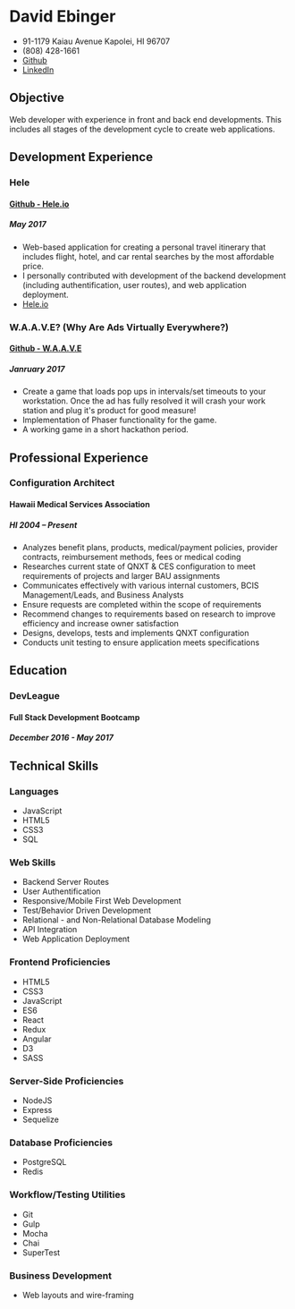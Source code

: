 # David Ebinger

- 91-1179 Kaiau Avenue Kapolei, HI 96707
- (808) 428-1661
- [Github](https://github.com/Debinger)
- [LinkedIn](https://www.linkedin.com/in/david-ebinger-85887313a/)

## Objective
Web developer with experience in front and back end developments. This includes all stages of the development cycle to create web applications.

## Development Experience

### Hele
#### [Github - Hele.io](https://github.com/debinger/CEGS)
##### May 2017
- Web-based application for creating a personal travel itinerary that includes flight, hotel, and car rental searches by the most affordable price.
- I personally contributed with development of the backend development (including authentification, user routes), and web application deployment.
- [Hele.io](https://www.hele.io)

### W.A.A.V.E? (Why Are Ads Virtually Everywhere?)
#### [Github - W.A.A.V.E](https://github.com/DEbinger/adware-waves)
##### Janruary 2017
- Create a game that loads pop ups in intervals/set timeouts to your workstation. Once the ad has fully resolved it will crash your work station and plug it's product for good measure!
- Implementation of Phaser functionality for the game.
- A working game in a short hackathon period.

## Professional Experience

### Configuration Architect
#### Hawaii Medical Services Association
##### HI 2004 – Present
- Analyzes benefit plans, products, medical/payment policies, provider contracts, reimbursement
methods, fees or medical coding
- Researches current state of QNXT & CES configuration to meet requirements of projects and larger
BAU assignments
- Communicates effectively with various internal customers, BCIS Management/Leads, and Business
Analysts
- Ensure requests are completed within the scope of requirements
- Recommend changes to requirements based on research to improve efficiency and increase owner
satisfaction
- Designs, develops, tests and implements QNXT configuration
- Conducts unit testing to ensure application meets specifications

## Education
### DevLeague
#### Full Stack Development Bootcamp
##### December 2016 - May 2017

## Technical Skills

### Languages
- JavaScript
- HTML5
- CSS3
- SQL

### Web Skills
- Backend Server Routes
- User Authentification
- Responsive/Mobile First Web Development
- Test/Behavior Driven Development
- Relational - and Non-Relational Database Modeling
- API Integration
- Web Application Deployment

### Frontend Proficiencies
- HTML5
- CSS3
- JavaScript
- ES6
- React
- Redux
- Angular
- D3
- SASS

### Server-Side Proficiencies
- NodeJS
- Express
- Sequelize

### Database Proficiencies
- PostgreSQL
- Redis

### Workflow/Testing Utilities
- Git
- Gulp
- Mocha
- Chai
- SuperTest

### Business Development
- Web layouts and wire-framing
